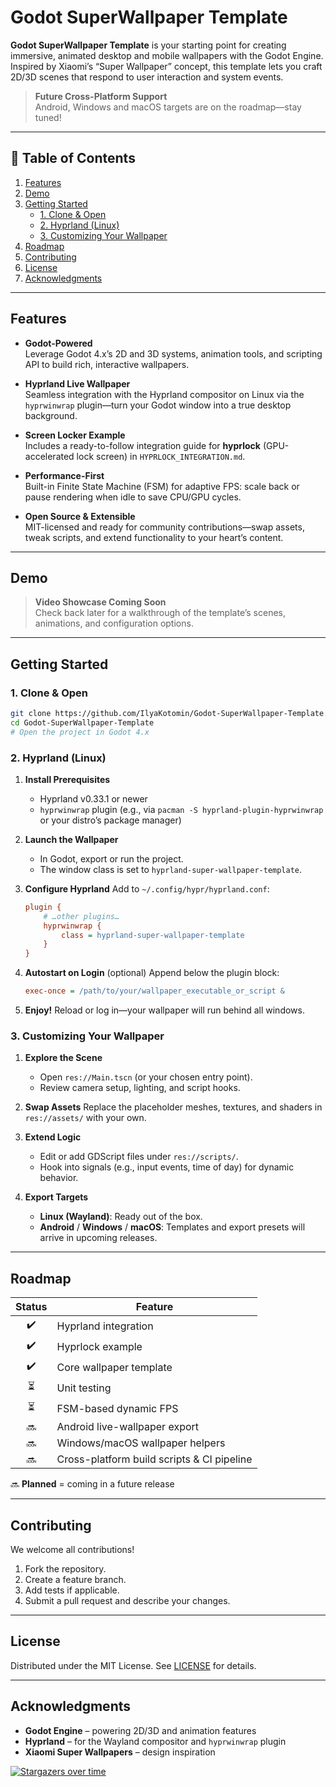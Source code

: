 # Godot SuperWallpaper Template

**Godot SuperWallpaper Template** is your starting point for creating immersive, animated desktop and mobile wallpapers with the Godot Engine. Inspired by Xiaomi’s “Super Wallpaper” concept, this template lets you craft 2D/3D scenes that respond to user interaction and system events.

> **Future Cross-Platform Support**  
> Android, Windows and macOS targets are on the roadmap—stay tuned!

---

## 📖 Table of Contents

1. [Features](#features)  
2. [Demo](#demo)  
3. [Getting Started](#getting-started)  
   - [1. Clone & Open](#1-clone--open)  
   - [2. Hyprland (Linux)](#2-hyprland-linux)  
   - [3. Customizing Your Wallpaper](#3-customizing-your-wallpaper)  
4. [Roadmap](#roadmap)  
5. [Contributing](#contributing)  
6. [License](#license)  
7. [Acknowledgments](#acknowledgments)

---

## Features

- **Godot-Powered**  
  Leverage Godot 4.x’s 2D and 3D systems, animation tools, and scripting API to build rich, interactive wallpapers.

- **Hyprland Live Wallpaper**  
  Seamless integration with the Hyprland compositor on Linux via the `hyprwinwrap` plugin—turn your Godot window into a true desktop background.

- **Screen Locker Example**  
  Includes a ready-to-follow integration guide for **hyprlock** (GPU-accelerated lock screen) in `HYPRLOCK_INTEGRATION.md`.

- **Performance-First**  
  Built-in Finite State Machine (FSM) for adaptive FPS: scale back or pause rendering when idle to save CPU/GPU cycles.

- **Open Source & Extensible**  
  MIT-licensed and ready for community contributions—swap assets, tweak scripts, and extend functionality to your heart’s content.

---

## Demo

> **Video Showcase Coming Soon**  
> Check back later for a walkthrough of the template’s scenes, animations, and configuration options.

---

## Getting Started

### 1. Clone & Open

```bash
git clone https://github.com/IlyaKotomin/Godot-SuperWallpaper-Template.git
cd Godot-SuperWallpaper-Template
# Open the project in Godot 4.x
````

### 2. Hyprland (Linux)

1. **Install Prerequisites**

   * Hyprland v0.33.1 or newer
   * `hyprwinwrap` plugin (e.g., via `pacman -S hyprland-plugin-hyprwinwrap` or your distro’s package manager)

2. **Launch the Wallpaper**

   * In Godot, export or run the project.
   * The window class is set to `hyprland-super-wallpaper-template`.

3. **Configure Hyprland**
   Add to `~/.config/hypr/hyprland.conf`:

   ```ini
   plugin {
       # …other plugins…
       hyprwinwrap {
           class = hyprland-super-wallpaper-template
       }
   }
   ```

4. **Autostart on Login** (optional)
   Append below the plugin block:

   ```ini
   exec-once = /path/to/your/wallpaper_executable_or_script &
   ```

5. **Enjoy!**
   Reload or log in—your wallpaper will run behind all windows.

### 3. Customizing Your Wallpaper

1. **Explore the Scene**

   * Open `res://Main.tscn` (or your chosen entry point).
   * Review camera setup, lighting, and script hooks.

2. **Swap Assets**
   Replace the placeholder meshes, textures, and shaders in `res://assets/` with your own.

3. **Extend Logic**

   * Edit or add GDScript files under `res://scripts/`.
   * Hook into signals (e.g., input events, time of day) for dynamic behavior.

4. **Export Targets**

   * **Linux (Wayland)**: Ready out of the box.
   * **Android** / **Windows** / **macOS**: Templates and export presets will arrive in upcoming releases.

---

## Roadmap

| Status | Feature                                    |
| :----: | ------------------------------------------ |
|   ✔️   | Hyprland integration                       |
|   ✔️   | Hyprlock example                           |
|   ✔️   | Core wallpaper template                    |
|    ⏳   | Unit testing                               |
|    ⏳   | FSM-based dynamic FPS                      |
|   🔜   | Android live-wallpaper export              |
|   🔜   | Windows/macOS wallpaper helpers            |
|   🔜   | Cross-platform build scripts & CI pipeline |

🔜 **Planned** = coming in a future release

---

## Contributing

We welcome all contributions!

1. Fork the repository.
2. Create a feature branch.
3. Add tests if applicable.
4. Submit a pull request and describe your changes.

---

## License

Distributed under the MIT License. See [LICENSE](LICENSE) for details.

---

## Acknowledgments

* **Godot Engine** – powering 2D/3D and animation features
* **Hyprland** – for the Wayland compositor and `hyprwinwrap` plugin
* **Xiaomi Super Wallpapers** – design inspiration

[![Stargazers over time](https://starchart.cc/IlyaKotomin/Godot-SuperWallpaper-Template.svg?variant=adaptive)](https://starchart.cc/IlyaKotomin/Godot-SuperWallpaper-Template)

